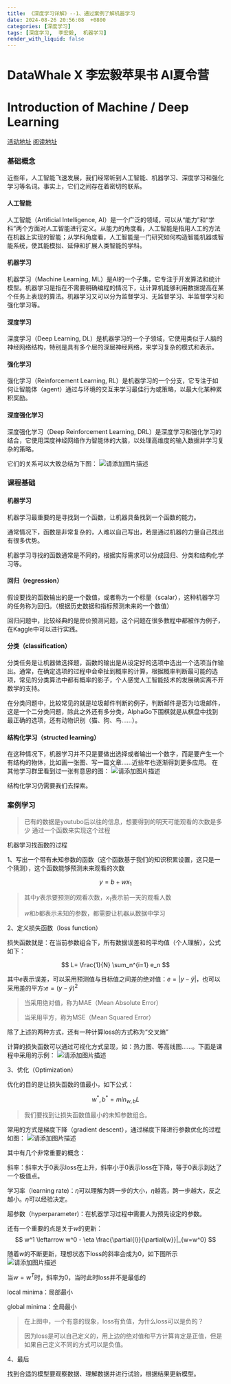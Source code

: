 ```yaml
---
title: 《深度学习详解》--1、通过案例了解机器学习
date: 2024-08-26 20:56:08  +0800
categories: [深度学习]
tags: [深度学习,  李宏毅,  机器学习]
render_with_liquid: false
---
```




# **DataWhale X 李宏毅苹果书 AI夏令营**

# Introduction of Machine / Deep Learning

[活动地址](https://linklearner.com/activity/16/14/42)     [阅读地址](https://github.com/datawhalechina/leedl-tutorial/releases)

### 基础概念

近些年，人工智能飞速发展，我们经常听到人工智能、机器学习、深度学习和强化学习等名词。事实上，它们之间存在着密切的联系。

#### 人工智能

人工智能（Artificial Intelligence, AI）是一个广泛的领域，可以从“能力”和“学科”两个方面对人工智能进行定义。从能力的角度看，人工智能是指用人工的方法在机器上实现的智能；从学科角度看，人工智能是一门研究如何构造智能机器或智能系统，使其能模拟、延伸和扩展人类智能的学科。

#### 机器学习

机器学习（Machine Learning, ML）是AI的一个子集，它专注于开发算法和统计模型。机器学习是指在不需要明确编程的情况下，让计算机能够利用数据提高在某个任务上表现的算法。机器学习又可以分为监督学习、无监督学习、半监督学习和强化学习等。

#### 深度学习

深度学习（Deep Learning, DL）是机器学习的一个子领域，它使用类似于人脑的神经网络结构，特别是具有多个层的深层神经网络，来学习复杂的模式和表示。

#### 强化学习

强化学习（Reinforcement Learning, RL）是机器学习的一个分支，它专注于如何让智能体（agent）通过与环境的交互来学习最佳行为或策略，以最大化某种累积奖励。

#### 深度强化学习

深度强化学习（Deep Reinforcement Learning, DRL）是深度学习和强化学习的结合，它使用深度神经网络作为智能体的大脑，以处理高维度的输入数据并学习复杂的策略。

它们的关系可以大致总结为下图：
![请添加图片描述](/assets/images/2024-08-26-LeeDL/各种方向关系图.png)

### 课程基础
#### 机器学习

机器学习最重要的是寻找到一个函数，让机器具备找到一个函数的能力。

通常情况下，函数是非常复杂的，人难以自己写出，若是通过机器的力量自己找出有很多优势。

机器学习寻找的函数通常是不同的，根据实际需求可以分成回归、分类和结构化学习等。

#### 回归（regression）

假设要找的函数输出的是一个数值，或者称为一个标量（scalar），这种机器学习的任务称为回归。（根据历史数据和指标预测未来的一个数值）

回归问题中，比较经典的是房价预测问题，这个问题在很多教程中都被作为例子，在Kaggle中可以进行实践。

#### 分类（classification）

分类任务是让机器做选择题，函数的输出是从设定好的选项中选出一个选项当作输出。通常，在确定选项的过程中会牵扯到概率的计算，根据概率判断最可能的选项，常见的分类算法中都有概率的影子，个人感觉人工智能技术的发展确实离不开数学的支持。

在分类问题中，比较常见的就是垃圾邮件判断的例子，判断邮件是否为垃圾邮件，这是一个二分类问题，除此之外还有多分类，AlphaGo下围棋就是从棋盘中找到最正确的选项，还有动物识别（猫、狗、鸟……）。

#### 结构化学习（structed learning）

在这种情况下，机器学习并不只是要做出选择或者输出一个数字，而是要产生一个有结构的物体，比如画一张图、写一篇文章……近些年也逐渐得到更多应用。
在其他学习群里看到过一张有意思的图：
![请添加图片描述](/assets/images/2024-08-26-LeeDL/结构化学习.png)

结构化学习仍需要我们去探索。

### 案例学习

> 已有的数据是youtubo后以往的信息，想要得到的明天可能观看的次数是多少
> 通过一个函数来实现这个过程

机器学习找函数的过程

1、写出一个带有未知参数的函数（这个函数基于我们的知识积累设置，这只是一个猜测），这个函数能够预测未来观看的次数

$$
y=b+wx_1
$$

> 其中$y$表示要预测的观看次数，$x_1$表示前一天的观看人数
>
> $w$和$b$都表示未知的参数，都需要让机器从数据中学习

2、定义损失函数（loss function）

损失函数就是：在当前参数组合下，所有数据误差和的平均值（个人理解），公式如下：

$$  L= \frac{1}{N} \sum_n^{i=1} e_n $$

其中$e$表示误差，可以采用预测值与目标值之间差的绝对值：$e=|y-\hat{y}|$，也可以采用差的平方:$e=(y-\hat{y})^2$

> 当采用绝对值，称为MAE（Mean Absolute Error）
>
> 当采用平方，称为MSE（Mean Squared Error）

除了上述的两种方式，还有一种计算loss的方式称为“交叉熵”

计算的损失函数可以通过可视化方式呈现，如：热力图、等高线图……。下面是课程中采用的示例：
![请添加图片描述](/assets/images/2024-08-26-LeeDL/热力图.png)


3、优化（Optimization）

优化的目的是让损失函数的值最小，如下公式：

$$
w^*,b^*=min_{w,b}L
$$

> 我们要找到让损失函数值最小的未知参数组合。

常用的方式是梯度下降（gradient descent），通过梯度下降进行参数优化的过程如图：
![请添加图片描述](/assets/images/2024-08-26-LeeDL/loss优化示例.png)


其中有几个非常重要的概念：

斜率：斜率大于0表示loss在上升，斜率小于0表示loss在下降，等于0表示到达了一个极值点。

学习率（learning rate)：$\eta$可以理解为跨一步的大小，$\eta$越高，跨一步越大，反之越小。$\eta$可以经验决定。

超参数（hyperparameter)：在机器学习过程中需要人为预先设定的参数。

还有一个重要的点是关于$w$的更新：
$$
w^1 \leftarrow w^0 - \eta \frac{\partial{l}}{\partial{w}}|_{w=w^0}
$$

随着$w$的不断更新，理想状态下loss的斜率会成为0，如下图所示
![请添加图片描述](/assets/images/2024-08-26-LeeDL/loss更新.png)


当$w=w^T$时，斜率为0，当时此时loss并不是最低的

local minima：局部最小

global minima：全局最小

> 在上图中，一个有意的现象，loss有负值，为什么loss可以是负的？
>
> 因为loss是可以自己定义的，用上边的绝对值和平方计算肯定是正值，但是如果自己定义不同的方式可以是负值。

4、最后

找到合适的模型要观察数据、理解数据并进行试验，根据结果更新模型。

